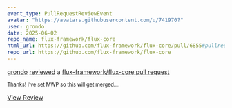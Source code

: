 ```yaml
---
event_type: PullRequestReviewEvent
avatar: "https://avatars.githubusercontent.com/u/741970?"
user: grondo
date: 2025-06-02
repo_name: flux-framework/flux-core
html_url: https://github.com/flux-framework/flux-core/pull/6855#pullrequestreview-2889052639
repo_url: https://github.com/flux-framework/flux-core
---
```


<a href='https://github.com/grondo' target='_blank'>grondo</a> <a href='https://github.com/flux-framework/flux-core/pull/6855#pullrequestreview-2889052639' target='_blank'>reviewed</a> a <a href='https://github.com/flux-framework/flux-core/pull/6855' target='_blank'>flux-framework/flux-core pull request</a>

<small>Thanks! I've set MWP so this will get merged....</small>

<a href='https://github.com/flux-framework/flux-core/pull/6855#pullrequestreview-2889052639' target='_blank'>View Review</a>